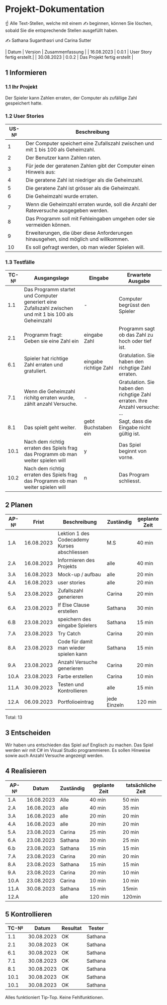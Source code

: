 # Projekt-Dokumentation

☝️ Alle Text-Stellen, welche mit einem ✍️ beginnen, können Sie löschen, sobald Sie die entsprechende Stellen ausgefüllt haben.

✍️ Sathana Suganthasri und Carina Sutter

| Datum | Version | Zusammenfassung                                              |
| 16.08.2023 | 0.0.1   | User Story fertig erstellt.|
| 30.08.2023 | 0.0.2   | Das Projekt fertig erstellt |

## 1 Informieren

### 1.1 Ihr Projekt

Der Spieler kann Zahlen erraten, der Computer als zufällige Zahl gespeichert hatte. 


### 1.2 User Stories

| US-№ | Beschreibung                       |
| ---- | ---------------------------------- |
| 1    | Der Computer speichert eine Zufallszahl zwischen und mit 1 bis 100 als Geheimzahl.|
| 2  | Der Benutzer kann Zahlen raten.|
| 3  | Für jede der geratenen Zahlen gibt der Computer einen Hinweis aus: |
| 4  | Die geratene Zahl ist niedriger als die Geheimzahl. |
| 5  | Die geratene Zahl ist grösser als die Geheimzahl.|
| 6  | Die Geheimzahl wurde erraten.|
| 7  | Wenn die Geheimzahl erraten wurde, soll die Anzahl der Rateversuche ausgegeben werden.|
| 8  | Das Programm soll mit Fehleingaben umgehen oder sie vermeiden können.|
| 9  | Erweiterungen, die über diese Anforderungen hinausgehen, sind möglich und willkommen.|
| 10 | Es soll gefragt werden, ob man wieder Spielen will. |

### 1.3 Testfälle

| TC-№ | Ausgangslage | Eingabe | Erwartete Ausgabe |
| ---- | ------------ | ------- | ----------------- |
| 1.1  | Das Programm startet und Computer generiert eine Zufallszahl zwischen und mit 1 bis 100 als Geheimzahl | - | Computer begrüsst den Spieler |
| 2.1  | Programm fragt: Geben sie eine Zahl ein | eingabe Zahl | Programm sagt ob das Zahl zu hoch oder tief ist. |
| 6.1  | Spieler hat richtige Zahl erraten und gratuliert. | eingabe richtige Zahl | Gratulation. Sie haben den richgtige Zahl erraten. |
| 7.1  | Wenn die Geheimzahl richitg erraten wurde, zählt anzahl Versuche. | - |  Gratulation. Sie haben den richgtige Zahl erraten. Ihre Anzahl versuche: ... |
| 8.1  | Das spielt geht weiter.| gebt Buchstaben ein | Sagt, dass die Eingabe nicht gültig ist. |
| 10.1 | Nach dem richtig erraten des Spiels frag das Programm ob man weiter spielen will | y | Das Spiel beginnt von vorne. |
| 10.2 | Nach dem richtig erraten des Spiels frag das Programm ob man weiter spielen will | n | Das Program schliesst. |

## 2 Planen

| AP-№ | Frist | Beschreibung | Zuständig | geplante Zeit | 
| ---- | ----- | --------- | ------------ | -------------- |
| 1.A  | 16.08.2023 |Lektion 1 des Codecademy Kurses abschliessen| M.S | 40 min |
| 2.A  | 16.08.2023 |Informieren des Projekts | alle | 40 min |
| 3.A | 16.08.2023 | Mock-up / aufbau | alle|  20 min |
| 4.A  | 16.08.2023 | user stories | alle |  20 min |
| 5.A  | 23.08.2023 | Zufallszahl generieren| Carina |  20 min |
| 6.A  | 23.08.2023 | If Else Clause erstellen| Sathana | 30 min |
| 6.B  | 23.08.2023 | speichern des eingabe Spielers| Sathana | 15 min |
| 7.A  | 23.08.2023 | Try Catch | Carina | 20 min |
| 8.A  | 23.08.2023 | Code für damit man wieder spielen kann| Sathana | 15 min |
| 9.A  | 23.08.2023 | Anzahl Versuche generieren| Carina | 20 min |
| 10.A  | 23.08.2023 | Farbe erstellen| Carina |   10 min |
| 11.A  | 30.09.2023 | Testen und Kontrollieren| alle |  15 min |
| 12.A  | 06.09.2023 | Portfolioeintrag | jede Einzeln |  120 min |


Total: 13


## 3 Entscheiden
Wir haben uns entschieden das Spiel auf Englisch zu machen. Das Spiel werden wir mit C# im Visual Studio programmieren. Es sollen Hinweise sowie auch Anzahl Versuche angezeigt werden. 

## 4 Realisieren

| AP-№ | Datum | Zuständig | geplante Zeit | tatsächliche Zeit |
| ---- | ----- | --------- | ------------- | ----------------- |
| 1.A  | 16.08.2023 | Alle | 40 min | 50 min|
| 2.A  | 16.08.2023 | alle | 40 min | 35 min |
| 3.A  | 16.08.2023 | alle | 20 min | 20 min |
| 4.A  | 16.08.2023 | alle | 20 min | 20 min |
| 5.A  | 23.08.2023 | Carina | 25 min | 20 min |
| 6.A  | 23.08.2023 | Sathana | 30 min | 25 min |
| 6.b  | 23.08.2023 | Sathana | 15 min | 15 min |
| 7.A  | 23.08.2023 | Carina | 20 min | 20 min |
| 8.A  | 23.08.2023 | Sathana | 15 min | 15 min |
| 9.A  | 23.08.2023 | Carina | 20 min | 10 min |
| 10.A  | 23.08.2023 | Carina | 10 min | 10 min |
| 11.A  | 30.08.2023 | Sathana | 15 min | 15min |
| 12.A  | | alle | 120 min | 120min |


## 5 Kontrollieren

| TC-№ | Datum | Resultat | Tester |
| ---- | ----- | -------- | ------ |
| 1.1  | 30.08.2023 | OK | Sathana |
| 2.1  | 30.08.2023 | OK | Sathana |
| 6.1  | 30.08.2023 | OK | Sathana |
| 7.1  | 30.08.2023 | OK | Sathana |
| 8.1  | 30.08.2023 | OK | Sathana |
| 10.1  | 30.08.2023 | OK | Sathana |
| 10.1  | 30.08.2023 | OK | Sathana |


Alles funktioniert Tip-Top. Keine Fehlfunktionen. 

